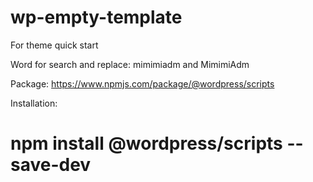 # wp-empty-template
For theme quick start

Word for search and replace: mimimiadm and MimimiAdm

Package: https://www.npmjs.com/package/@wordpress/scripts

Installation: 

# npm install @wordpress/scripts --save-dev


